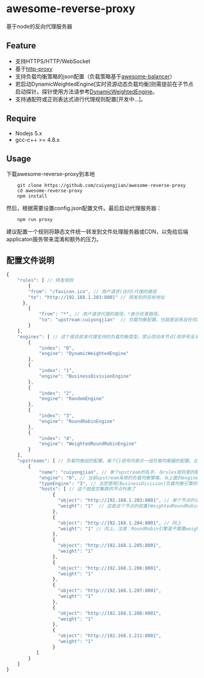 # awesome-reverse-proxy
基于node的反向代理服务器


## Feature

* 支持HTTPS/HTTP/WebSocket
* 基于[http-proxy](https://www.npmjs.com/package/http-proxy)
* 支持负载均衡策略的json配置（负载策略基于[awesome-balancer](https://github.com/cuiyongjian/awesome-balancer)）
* 若启动DynamicWeightedEngine[实时资源动态负载均衡]则需提前在子节点启动探针。探针使用方法请参考[DynamicWeightedEngine](https://github.com/cuiyongjian/awesome-balancer#dynamicweightedengine)。
* 支持通配符或正则表达式进行代理规则配置[开发中...]。

## Require

* Nodejs 5.x
* gcc-c++ >= 4.8.x

## Usage
下载awesome-reverse-proxy到本地
```
    git clone https://github.com/cuiyongjian/awesome-reverse-proxy
    cd awesome-reverse-proxy
    npm install
```
然后，根据需要设置config.json配置文件。最后启动代理服务器：
```
    npm run proxy
```

建议配置一个规则将静态文件统一转发到文件处理服务器或CDN，以免给后端applicaton服务带来混淆和额外的压力。


## 配置文件说明
``` javascript
{
    "rules": [ // 转发规则
        {
        "from": "/favicon.ico", // 用户请求(访问)代理的路径
        "to": "http://192.168.1.203:8001" // 转发到的目标地址
      },
        {
            "from": "*", // 用户请求代理的路径，*表示任意路径。
            "to": "upstream:cuiyongjian"  // 负载均衡配置。也就是说来自任何路径的请求，都转发到cuiyongjian这个upstream。upstream在下面的节点单独进行配置。
        }
    ],
    "engines": [ // 这个是目前本代理支持的负载均衡类型。禁止改动本节点[改序号没关系]！！！！
        {
            "index": "0",
            "engine": "DynamicWeightedEngine"
        },
        {
            "index": "1",
            "engine": "BusinessDivisionEngine"
        },
        {
            "index": "2",
            "engine": "RandomEngine"
        },
        {
            "index": "3",
            "engine": "RoundRobinEngine"
        },
        {
            "index": "4",
            "engine": "WeightedRoundRobinEngine"
        }
    ],
    "upstreams": [ // 负载均衡组的配置。每个{}括号内表示一组负载均衡器的配置。比如下面这个cuiyongjian配置就对应了上文中某个转发规则。
        {
            "name": "cuiyongjian", // 单个upstream的名字。与rules规则里的配置对应起来。
            "engine": "0", // 当前upstream采用的负载均衡策略。与上面的engines索引一一对应。
            "typeEngine": "3", // 当您使用[BusinessDivision]负载均衡引擎的时候，请配置该节点，这个节点表示您希望每种业务类型分别采用什么负载均衡策略。
            "hosts": [ // 这个就是您集群的节点列表了
                 {
                   "object": "http://192.168.1.203:8001", // 单个节点的访问地址，也就是代理转发的目标地址。
                   "weight": "1"  // 这是这个节点的权重[WeightedRoundRobin和DynamicWeighted策略需要配置]。
                 },
                 {
                   "object": "http://192.168.1.204:8001", // 同上
                   "weight": "1" // 同上。注意：RoundRobin引擎是不需要weight属性的，而且单个节点请配置成字符串，而不是用{}花括号包裹。
                 },
                 {
                   "object": "http://192.168.1.205:8001",
                   "weight": "1"
                 },
                 {
                   "object": "http://192.168.1.206:8001",
                   "weight": "1"
                 },
                 {
                   "object": "http://192.168.1.207:8001",
                   "weight": "1"
                 },
                 {
                   "object": "http://192.168.1.208:8001",
                   "weight": "1"
                 },
                 {
                   "object": "http://192.168.1.211:8001",
                   "weight": "1"
                 }
           ]
        }
    ]
}

```
